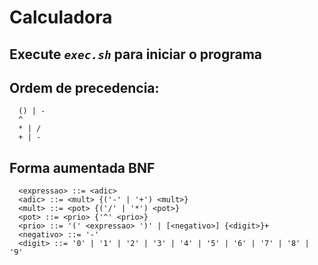 # Calculadora

## Execute _`exec.sh`_ para iniciar o programa

## Ordem de precedencia:
```
  () | -
  ^
  * | /
  + | -
```
## Forma aumentada BNF
```
  <expressao> ::= <adic>
  <adic> ::= <mult> {('-' | '+') <mult>}
  <mult> ::= <pot> {('/' | '*') <pot>}
  <pot> ::= <prio> {'^' <prio>}
  <prio> ::= '(' <expressao> ')' | [<negativo>] {<digit>}+
  <negativo> ::= '-'
  <digit> ::= '0' | '1' | '2' | '3' | '4' | '5' | '6' | '7' | '8' | '9'
```
